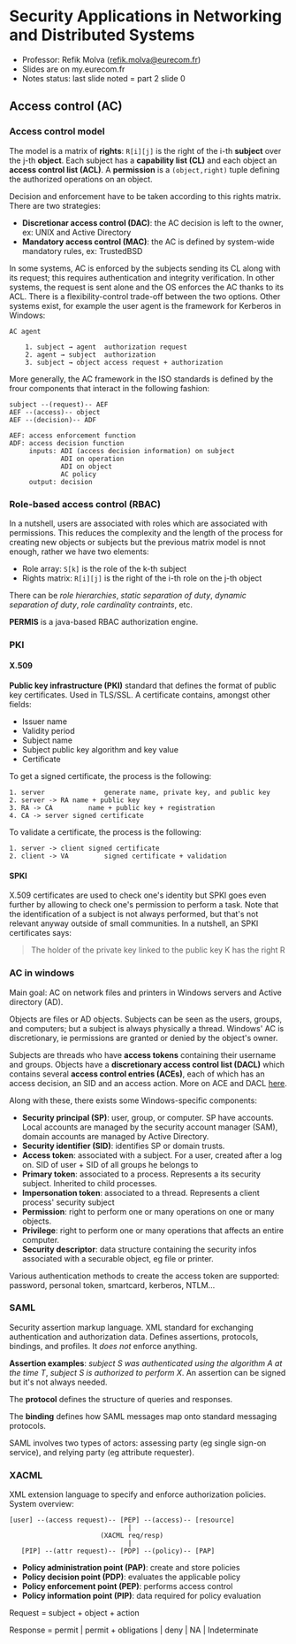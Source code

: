 # Security Applications in Networking and Distributed Systems

* Professor: Refik Molva (refik.molva@eurecom.fr)
* Slides are on my.eurecom.fr
* Notes status: last slide noted = part 2 slide 0

## Access control (AC)

### Access control model

The model is a matrix of **rights**: `R[i][j]` is the right of the i-th **subject** over the j-th **object**. Each subject has a **capability list (CL)** and each object an **access control list (ACL)**. A **permission** is a `(object,right)` tuple defining the authorized operations on an object.

Decision and enforcement have to be taken according to this rights matrix. There are two strategies:

* **Discretionar access control (DAC)**: the AC decision is left to the owner, ex: UNIX and Active Directory
* **Mandatory access control (MAC)**: the AC is defined by system-wide mandatory rules, ex: TrustedBSD

In some systems, AC is enforced by the subjects sending its CL along with its request; this requires authentication and integrity verification. In other systems, the request is sent alone and the OS enforces the AC thanks to its ACL. There is a flexibility-control trade-off between the two options. Other systems exist, for example the user agent is the framework for Kerberos in Windows:

```
AC agent

	1. subject → agent  authorization request
	2. agent → subject  authorization
	3. subject → object access request + authorization
```

More generally, the AC framework in the ISO standards is defined by the frour components that interact in the following fashion:

```
subject --(request)-- AEF
AEF --(access)-- object
AEF --(decision)-- ADF

AEF: access enforcement function
ADF: access decision function
     inputs: ADI (access decision information) on subject
             ADI on operation
             ADI on object
             AC policy
     output: decision
```

### Role-based access control (RBAC)

In a nutshell, users are associated with roles which are associated with permissions. This reduces the complexity and the length of the process for creating new objects or subjects but the previous matrix model is nnot enough, rather we have two elements:

* Role array: `S[k]` is the role of the k-th subject
* Rights matrix: `R[i][j]` is the right of the i-th role on the j-th object

There can be *role hierarchies*, *static separation of duty*, *dynamic separation of duty*, *role cardinality contraints*, etc.

**PERMIS** is a java-based RBAC authorization engine.

### PKI

#### X.509

**Public key infrastructure (PKI)** standard that defines the format of public key certificates. Used in TLS/SSL. A certificate contains, amongst other fields:

* Issuer name
* Validity period
* Subject name
* Subject public key algorithm and key value
* Certificate

To get a signed certificate, the process is the following:

```
1. server				generate name, private key, and public key
2. server -> RA name + public key
3. RA -> CA 		name + public key + registration
4. CA -> server signed certificate
```

To validate a certificate, the process is the following:

```
1. server -> client	signed certificate
2. client -> VA 		signed certificate + validation
```

#### SPKI

X.509 certificates are used to check one's identity but SPKI goes even further by allowing to check one's permission to perform a task. Note that the identification of a subject is not always performed, but that's not relevant anyway outside of small communities. In a nutshell, an SPKI certificates says:

> The holder of the private key linked to the public key K has the right R

### AC in windows

Main goal: AC on network files and printers in Windows servers and Active directory (AD).

Objects are files or AD objects. Subjects can be seen as the users, groups, and computers; but a subject is always physically a thread. Windows' AC is discretionary, ie permissions are granted or denied by the object's owner.

Subjects are threads who have **access tokens** containing their username and groups. Objects have a **discretionary access control list (DACL)** which contains several **access control entries (ACEs)**, each of which has an access decision, an SID and an access action. More on ACE and DACL [here](https://msdn.microsoft.com/en-us/library/windows/desktop/aa446597(v=vs.85).aspx).

Along with these, there exists some Windows-specific components:

* **Security principal (SP)**: user, group, or computer. SP have accounts. Local accounts are managed by the security account manager (SAM), domain accounts are managed by Active Directory.
* **Security identifier (SID)**: identifies SP or domain trusts.
* **Access token**: associated with a subject. For a user, created after a log on. SID of user + SID of all groups he belongs to
* **Primary token**: associated to a process. Represents a its security subject. Inherited to child processes.
* **Impersonation token**: associated to a thread. Represents a client process' security subject
* **Permission**: right to perform one or many operations on one or many objects.
* **Privilege**: right to perform one or many operations that affects an entire computer.
* **Security descriptor**: data structure containing the security infos associated with a securable object, eg file or printer.

Various authentication methods to create the access token are supported: password, personal token, smartcard, kerberos, NTLM...

### SAML

Security assertion markup language. XML standard for exchanging authentication and authorization data. Defines assertions, protocols, bindings, and profiles. It *does not* enforce anything.

**Assertion examples**: *subject S was authenticated using the algorithm A at the time T*, *subject S is authorized to perform X*. An assertion can be signed but it's not always needed.

The **protocol** defines the structure of queries and responses.

The **binding** defines how SAML messages map onto standard messaging protocols.

SAML involves two types of actors: assessing party (eg single sign-on service), and relying party (eg attribute requester).

### XACML

XML extension language to specify and enforce authorization policies. System overview:

```
[user] --(access request)-- [PEP] --(access)-- [resource]
                              |
                       (XACML req/resp)
                              |
   [PIP] --(attr request)-- [PDP] --(policy)-- [PAP]
```

* **Policy administration point (PAP)**: create and store policies
* **Policy decision point (PDP)**: evaluates the applicable policy
* **Policy enforcement point (PEP)**: performs access control
* **Policy information point (PIP)**: data required for policy evaluation

Request = subject + object + action

Response = permit | permit + obligations | deny | NA | Indeterminate